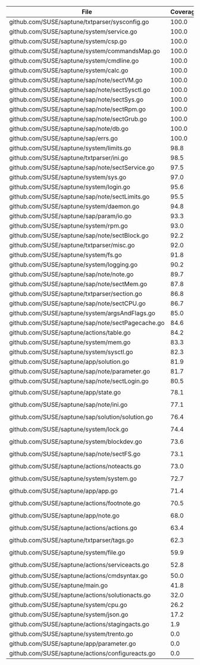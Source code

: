 | File | Coverage | Status |
| --- | --- | --- |
| github.com/SUSE/saptune/txtparser/sysconfig.go | 100.0 | :sunny: |
| github.com/SUSE/saptune/system/service.go | 100.0 | :sunny: |
| github.com/SUSE/saptune/system/csp.go | 100.0 | :sunny: |
| github.com/SUSE/saptune/system/commandsMap.go | 100.0 | :sunny: |
| github.com/SUSE/saptune/system/cmdline.go | 100.0 | :sunny: |
| github.com/SUSE/saptune/system/calc.go | 100.0 | :sunny: |
| github.com/SUSE/saptune/sap/note/sectVM.go | 100.0 | :sunny: |
| github.com/SUSE/saptune/sap/note/sectSysctl.go | 100.0 | :sunny: |
| github.com/SUSE/saptune/sap/note/sectSys.go | 100.0 | :sunny: |
| github.com/SUSE/saptune/sap/note/sectRpm.go | 100.0 | :sunny: |
| github.com/SUSE/saptune/sap/note/sectGrub.go | 100.0 | :sunny: |
| github.com/SUSE/saptune/sap/note/db.go | 100.0 | :sunny: |
| github.com/SUSE/saptune/sap/errs.go | 100.0 | :sunny: |
| github.com/SUSE/saptune/system/limits.go | 98.8 | :sunny: |
| github.com/SUSE/saptune/txtparser/ini.go | 98.5 | :sunny: |
| github.com/SUSE/saptune/sap/note/sectService.go | 97.5 | :sunny: |
| github.com/SUSE/saptune/system/sys.go | 97.0 | :sunny: |
| github.com/SUSE/saptune/system/login.go | 95.6 | :sunny: |
| github.com/SUSE/saptune/sap/note/sectLimits.go | 95.5 | :sunny: |
| github.com/SUSE/saptune/system/daemon.go | 94.8 | :sunny: |
| github.com/SUSE/saptune/sap/param/io.go | 93.3 | :sunny: |
| github.com/SUSE/saptune/system/rpm.go | 93.0 | :sunny: |
| github.com/SUSE/saptune/sap/note/sectBlock.go | 92.2 | :sunny: |
| github.com/SUSE/saptune/txtparser/misc.go | 92.0 | :sunny: |
| github.com/SUSE/saptune/system/fs.go | 91.8 | :sunny: |
| github.com/SUSE/saptune/system/logging.go | 90.2 | :sunny: |
| github.com/SUSE/saptune/sap/note/note.go | 89.7 | :sunny: |
| github.com/SUSE/saptune/sap/note/sectMem.go | 87.8 | :sunny: |
| github.com/SUSE/saptune/txtparser/section.go | 86.8 | :sunny: |
| github.com/SUSE/saptune/sap/note/sectCPU.go | 86.7 | :sunny: |
| github.com/SUSE/saptune/system/argsAndFlags.go | 85.0 | :sunny: |
| github.com/SUSE/saptune/sap/note/sectPagecache.go | 84.6 | :sunny: |
| github.com/SUSE/saptune/actions/table.go | 84.2 | :sunny: |
| github.com/SUSE/saptune/system/mem.go | 83.3 | :sunny: |
| github.com/SUSE/saptune/system/sysctl.go | 82.3 | :sunny: |
| github.com/SUSE/saptune/app/solution.go | 81.9 | :sunny: |
| github.com/SUSE/saptune/sap/note/parameter.go | 81.7 | :sunny: |
| github.com/SUSE/saptune/sap/note/sectLogin.go | 80.5 | :sunny: |
| github.com/SUSE/saptune/app/state.go | 78.1 | :cloud: |
| github.com/SUSE/saptune/sap/note/ini.go | 77.1 | :cloud: |
| github.com/SUSE/saptune/sap/solution/solution.go | 76.4 | :cloud: |
| github.com/SUSE/saptune/system/lock.go | 74.4 | :cloud: |
| github.com/SUSE/saptune/system/blockdev.go | 73.6 | :cloud: |
| github.com/SUSE/saptune/sap/note/sectFS.go | 73.1 | :cloud: |
| github.com/SUSE/saptune/actions/noteacts.go | 73.0 | :cloud: |
| github.com/SUSE/saptune/system/system.go | 72.7 | :cloud: |
| github.com/SUSE/saptune/app/app.go | 71.4 | :cloud: |
| github.com/SUSE/saptune/actions/footnote.go | 70.5 | :cloud: |
| github.com/SUSE/saptune/app/note.go | 68.0 | :cloud: |
| github.com/SUSE/saptune/actions/actions.go | 63.4 | :cloud: |
| github.com/SUSE/saptune/txtparser/tags.go | 62.3 | :cloud: |
| github.com/SUSE/saptune/system/file.go | 59.9 | :cloud: |
| github.com/SUSE/saptune/actions/serviceacts.go | 52.8 | :cloud: |
| github.com/SUSE/saptune/actions/cmdsyntax.go | 50.0 | :fire: |
| github.com/SUSE/saptune/main.go | 41.8 | :fire: |
| github.com/SUSE/saptune/actions/solutionacts.go | 32.0 | :fire: |
| github.com/SUSE/saptune/system/cpu.go | 26.2 | :fire: |
| github.com/SUSE/saptune/system/json.go | 17.2 | :fire: |
| github.com/SUSE/saptune/actions/stagingacts.go | 1.9 | :fire: |
| github.com/SUSE/saptune/system/trento.go | 0.0 | :fire: |
| github.com/SUSE/saptune/app/parameter.go | 0.0 | :fire: |
| github.com/SUSE/saptune/actions/configureacts.go | 0.0 | :fire: |
